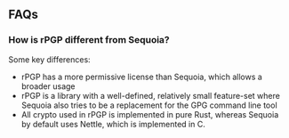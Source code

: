 ## FAQs

### How is rPGP different from Sequoia?

Some key differences:
- rPGP has a more permissive license than Sequoia, which allows a broader usage
- rPGP is a library with a well-defined, relatively small feature-set
  where Sequoia also tries to be a replacement for the GPG command line tool
- All crypto used in rPGP is implemented in pure Rust,
  whereas Sequoia by default uses Nettle, which is implemented in C.
